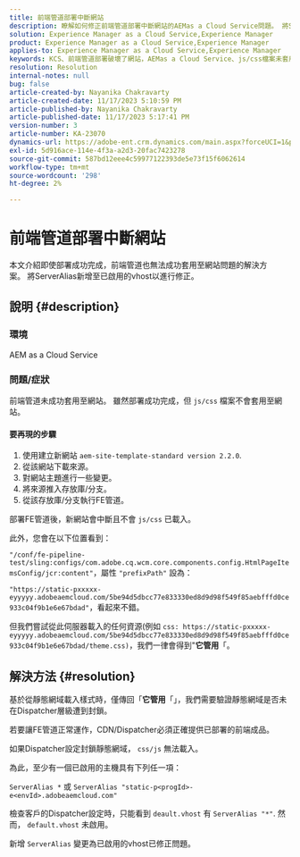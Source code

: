 ```yaml
---
title: 前端管道部署中斷網站
description: 瞭解如何修正前端管道部署中斷網站的AEMas a Cloud Service問題。 將ServerAlias新增至已啟用的vhost。
solution: Experience Manager as a Cloud Service,Experience Manager
product: Experience Manager as a Cloud Service,Experience Manager
applies-to: Experience Manager as a Cloud Service,Experience Manager
keywords: KCS、前端管道部署破壞了網站，AEMas a Cloud Service、js/css檔案未套用
resolution: Resolution
internal-notes: null
bug: false
article-created-by: Nayanika Chakravarty
article-created-date: 11/17/2023 5:10:59 PM
article-published-by: Nayanika Chakravarty
article-published-date: 11/17/2023 5:17:41 PM
version-number: 3
article-number: KA-23070
dynamics-url: https://adobe-ent.crm.dynamics.com/main.aspx?forceUCI=1&pagetype=entityrecord&etn=knowledgearticle&id=791f2b46-6c85-ee11-8179-6045bd0061cb
exl-id: 5d916ace-114e-4f3a-a2d3-20fac7423278
source-git-commit: 587bd12eee4c59977122393de5e73f15f6062614
workflow-type: tm+mt
source-wordcount: '298'
ht-degree: 2%

---
```


# 前端管道部署中斷網站


本文介紹即使部署成功完成，前端管道也無法成功套用至網站問題的解決方案。 將ServerAlias新增至已啟用的vhost以進行修正。



## 說明 {#description}


### 環境

AEM as a Cloud Service

### 問題/症狀

前端管道未成功套用至網站。 雖然部署成功完成，但 `js/css` 檔案不會套用至網站。

#### 要再現的步驟

1. 使用建立新網站 `aem-site-template-standard version 2.2.0`.
2. 從該網站下載來源。
3. 對網站主題進行一些變更。
4. 將來源推入存放庫/分支。
5. 從該存放庫/分支執行FE管道。


部署FE管道後，新網站會中斷且不會 `js/css` 已載入。

此外，您會在以下位置看到：

`"/conf/fe-pipeline-test/sling:configs/com.adobe.cq.wcm.core.components.config.HtmlPageItemsConfig/jcr:content"`，屬性 `"prefixPath"` 設為：

`"https://static-pxxxxx-eyyyyy.adobeaemcloud.com/5be94d5dbcc77e833330ed8d9d98f549f85aebfffd0ce933c04f9b1e6e67bdad"`，看起來不錯。

但我們嘗試從此伺服器載入的任何資源(例如 `css: https://static-pxxxxx-eyyyyy.adobeaemcloud.com/5be94d5dbcc77e833330ed8d9d98f549f85aebfffd0ce933c04f9b1e6e67bdad/theme.css)`，我們一律會得到&quot;<b>它管用</b>「。


## 解決方法 {#resolution}


基於從靜態網域載入樣式時，僅傳回「<b>它管用</b>「」，我們需要驗證靜態網域是否未在Dispatcher層級遭到封鎖。

若要讓FE管道正常運作，CDN/Dispatcher必須正確提供已部署的前端成品。

如果Dispatcher設定封鎖靜態網域， `css/js` 無法載入。

為此，至少有一個已啟用的主機具有下列任一項：

`ServerAlias *`
或
`ServerAlias "static-p<progId>-e<envId>.adobeaemcloud.com"`

檢查客戶的Dispatcher設定時，只能看到 `deault.vhost` 有 `ServerAlias "*"`. 然而， `default.vhost` 未啟用。

新增 `ServerAlias` 變更為已啟用的vhost已修正問題。
